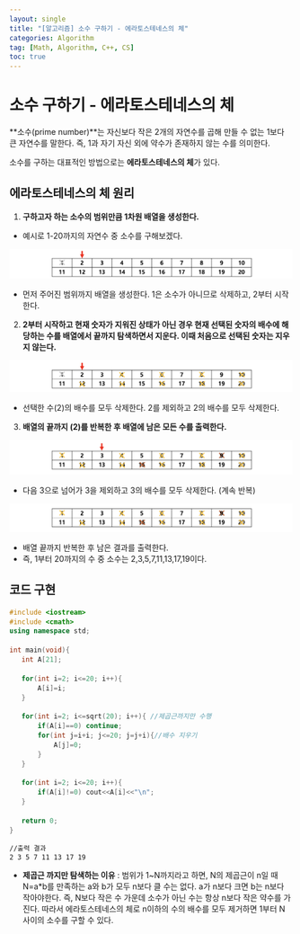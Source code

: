 ```yaml
---
layout: single
title: "[알고리즘] 소수 구하기 - 에라토스테네스의 체"
categories: Algorithm
tag: [Math, Algorithm, C++, CS]
toc: true
---
```


# 소수 구하기 - 에라토스테네스의 체

**소수(prime number)**는 자신보다 작은 2개의 자연수를 곱해 만들 수 없는 1보다 큰 자연수를 말한다. 즉, 1과 자기 자신 외에 약수가 존재하지 않는 수를 의미한다.

소수를 구하는 대표적인 방법으로는 **에라토스테네스의 체**가 있다.

## 에라토스테네스의 체 원리

1. **구하고자 하는 소수의 범위만큼 1차원 배열을 생성한다.**

 - 예시로 1-20까지의 자연수 중 소수를 구해보겠다.

 ![Alt text](/assets/Alimages/e1.png)
 
 - 먼저 주어진 범위까지 배열을 생성한다. 1은 소수가 아니므로 삭제하고, 2부터 시작한다.

2. **2부터 시작하고 현재 숫자가 지워진 상태가 아닌 경우 현재 선택된 숫자의 배수에 해당하는 수를 배열에서 끝까지 탐색하면서 지운다. 이때 처음으로 선택된 숫자는 지우지 않는다.**

 ![Alt text](/assets/Alimages/e2.png)

 - 선택한 수(2)의 배수를 모두 삭제한다. 2를 제외하고 2의 배수를 모두 삭제한다.

3. **배열의 끝까지 (2)를 반복한 후 배열에 남은 모든 수를 출력한다.**
 
 ![Alt text](/assets/Alimages/e3.png)

 - 다음 3으로 넘어가 3을 제외하고 3의 배수를 모두 삭제한다. (계속 반복)
 
 ![Alt text](/assets/Alimages/e4.png)

 - 배열 끝까지 반복한 후 남은 결과를 출력한다.
 - 즉, 1부터 20까지의 수 중 소수는 2,3,5,7,11,13,17,19이다.

 ## 코드 구현

 ```cpp
 #include <iostream>
 #include <cmath>
 using namespace std;

 int main(void){
    int A[21];

    for(int i=2; i<=20; i++){
        A[i]=i;
    }

    for(int i=2; i<=sqrt(20); i++){ //제곱근까지만 수행
        if(A[i]==0) continue;
        for(int j=i+i; j<=20; j=j+i){//배수 지우기
            A[j]=0;
        }
    }

    for(int i=2; i<=20; i++){
        if(A[i]!=0) cout<<A[i]<<"\n";
    }

    return 0;
 }
 ```

 ```
 //출력 결과
 2 3 5 7 11 13 17 19
 ```

 - **제곱근 까지만 탐색하는 이유** : 범위가 1~N까지라고 하면, N의 제곱근이 n일 때 N=a*b를 만족하는 a와 b가 모두 n보다 클 수는 없다. a가 n보다 크면 b는 n보다 작아야한다. 즉, N보다 작은 수 가운데 소수가 아닌 수는 항상 n보다 작은 약수를 가진다. 따라서 에라토스테네스의 체로 n이하의 수의 배수를 모두 제거하면 1부터 N 사이의 소수를 구할 수 있다.